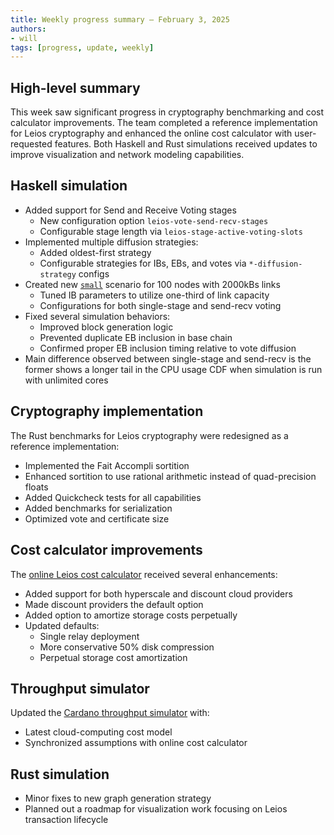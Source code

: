 ```yaml
---
title: Weekly progress summary – February 3, 2025
authors:
- will
tags: [progress, update, weekly]
---
```


## High-level summary

This week saw significant progress in cryptography benchmarking and cost
calculator improvements. The team completed a reference implementation for Leios
cryptography and enhanced the online cost calculator with user-requested
features. Both Haskell and Rust simulations received updates to improve
visualization and network modeling capabilities.

## Haskell simulation

- Added support for Send and Receive Voting stages
  - New configuration option `leios-vote-send-recv-stages`
  - Configurable stage length via `leios-stage-active-voting-slots`
- Implemented multiple diffusion strategies:
  - Added oldest-first strategy
  - Configurable strategies for IBs, EBs, and votes via `*-diffusion-strategy`
    configs
- Created new [`small`](../../data/simulation/small) scenario for 100 nodes with
  2000kBs links
  - Tuned IB parameters to utilize one-third of link capacity
  - Configurations for both single-stage and send-recv voting
- Fixed several simulation behaviors:
  - Improved block generation logic
  - Prevented duplicate EB inclusion in base chain
  - Confirmed proper EB inclusion timing relative to vote diffusion
- Main difference observed between single-stage and send-recv is the former
  shows a longer tail in the CPU usage CDF when simulation is run with unlimited
  cores

## Cryptography implementation

The Rust benchmarks for Leios cryptography were redesigned as a reference
implementation:

- Implemented the Fait Accompli sortition
- Enhanced sortition to use rational arithmetic instead of quad-precision floats
- Added Quickcheck tests for all capabilities
- Added benchmarks for serialization
- Optimized vote and certificate size

## Cost calculator improvements

The
[online Leios cost calculator](https://leios.cardano-scaling.org/cost-estimator/)
received several enhancements:

- Added support for both hyperscale and discount cloud providers
- Made discount providers the default option
- Added option to amortize storage costs perpetually
- Updated defaults:
  - Single relay deployment
  - More conservative 50% disk compression
  - Perpetual storage cost amortization

## Throughput simulator

Updated the
[Cardano throughput simulator](https://www.insightmaker.com/insight/4DU4kmFVCFDaq30ux29PCe/Cardano-Throughput-v0-3)
with:

- Latest cloud-computing cost model
- Synchronized assumptions with online cost calculator

## Rust simulation

- Minor fixes to new graph generation strategy
- Planned out a roadmap for visualization work focusing on Leios transaction
  lifecycle
